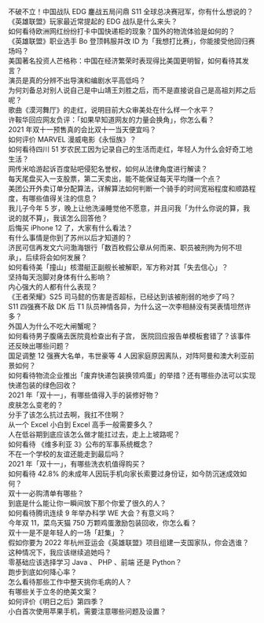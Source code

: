 不破不立！中国战队 EDG 鏖战五局问鼎 S11 全球总决赛冠军，你有什么想说的？  
《英雄联盟》玩家最近常提起的 EDG 战队是什么来头？  
如何看待欧洲网红纷纷打卡中国快递柜的现象？国外的物流体验是如何的？  
《英雄联盟》职业选手 Bo 登顶韩服并改 ID 为「我想打比赛」，你能接受他回归赛场吗？  
美国著名投资人芒格称：中国在经济繁荣时表现得比美国更明智，如何看待其发言？  
演员是真的分辨不出导演和编剧水平高低吗？  
为何刘备总对别人说自己是中山靖王刘胜之后，而不是直接说自己是高祖刘邦之后呢？  
歌曲《漠河舞厅》的走红，说明目前大众审美处在什么样一个水平？  
许鞍华回应网友负评：「如果早知道网友的力量会换角」，你怎么看？  
2021 年双十一预售真的会比双十一当天便宜吗？  
如何评价 MARVEL 漫威电影《永恒族》？  
如何看待四川 51 岁农民工因为记录自己的生活而走红，年轻人为什么会好奇工地生活？  
网传米哈游起诉百度贴吧侵犯名誉权，如何从法律角度进行解读？  
每天尾盘买入一支股票，第二天卖出，能不能保证每天平均赚一个点？  
美团公开外卖订单分配算法，详解算法如何判断一个骑手的时间宽裕程度和顺路程度，有哪些值得关注的信息？  
我儿子今年 5 岁，晚上让他洗澡睡觉他不愿意，并且问我「为什么你说的算，我说的就不算」，我该怎么回答他？  
后悔买 iPhone 12 了，大家有什么看法？  
有什么事情是你到了苏州以后才知道的？  
济民可信再发文六问渤海银行「数百枚假公章从何而来、职员被刑拘为何不坦承」，后续将会如何发展？  
如何看待美「撞山」核潜艇正副舰长被解职，军方称对其「失去信心」？  
坚持每天泡脚对身体有什么影响？  
内心强大的人都有什么表现？  
《王者荣耀》S25 司马懿的伤害是否超标，已经达到该被削弱的地步了吗？  
S11 四强赛不敌 DK 后 T1 队员神情各异，为什么这一次李相赫没有哭表情坦然许多？  
外国人为什么不吃大闸蟹呢？  
如何看待男子腹痛去医院竟检查出有子宫， 医院回应报告单模板套错了？该事件还反映出哪些问题？  
国足调整 12 强赛大名单，韦世豪等 4 人因家庭原因离队，对阵阿曼和澳大利亚前景如何？  
如何看待物流企业推出「废弃快递包装换领鸡蛋」的举措？还有哪些办法可以实现快递包装的绿色回收？  
2021 年「双十一」，有哪些值得入手的装修好物？  
皮肤怎么变老的？  
分手了该怎么抗过去啊，我扛不住啊？  
从一个 Excel 小白到 Excel 高手一般需要多久？  
人在低谷期到底应该怎么做才能扛过去，走上上坡路呢？  
如何看待 《维多利亚 3》公布的军事系统概念？  
不在一个学校的友谊还能走到最后吗？  
2021 年「双十一」，有哪些洗衣机值得购买？  
如何看待 42.8% 的未成年人因玩手机向家长索要过身份证，如今防沉迷成效如何？  
双十一必购清单有哪些？  
到底是什么能让你一瞬间放下那个你爱了很久的人？  
如何看待腾讯连续 9 年举办科学 WE 大会？有意义吗？  
今年双 11，菜鸟天猫 750 万颗鸡蛋激励包装回收，你怎么看？  
双十一是不是年轻人的一场「赶集」？  
假如你要为 2022 年杭州亚运会《英雄联盟》项目组建一支国家队，你会选谁？  
这种情况下，我应该继续追她吗？  
零基础应该选择学习 Java 、 PHP 、前端 还是 Python？  
跑步到底如何降心率？  
怎么看待那些工作中整天挑你毛病的人？  
有哪些关于立冬的绝美文案？  
如何评价《明日之后》第四季？  
小白首次使用苹果手机，需要注意哪些问题及设置？  
